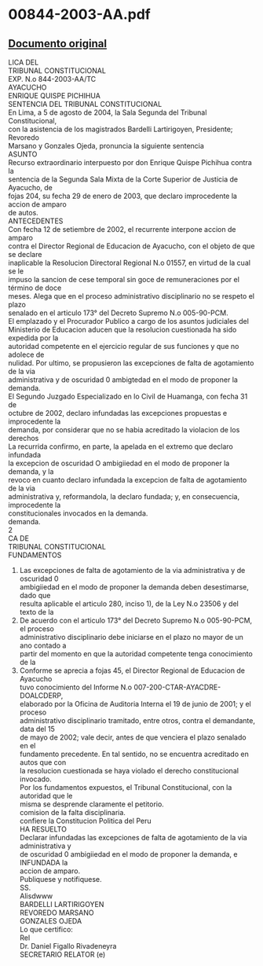 
00844-2003-AA.pdf
=================
  
[Documento original](https://tc.gob.pe/jurisprudencia/2004/00844-2003-AA.pdf)  
---  
LICA DEL  
TRIBUNAL CONSTITUCIONAL  
EXP. N.o 844-2003-AA/TC  
AYACUCHO  
ENRIQUE QUISPE PICHIHUA  
SENTENCIA DEL TRIBUNAL CONSTITUCIONAL  
En Lima, a 5 de agosto de 2004, la Sala Segunda del Tribunal Constitucional,  
con la asistencia de los magistrados Bardelli Lartirigoyen, Presidente; Revoredo  
Marsano y Gonzales Ojeda, pronuncia la siguiente sentencia  
ASUNTO  
Recurso extraordinario interpuesto por don Enrique Quispe Pichihua contra la  
sentencia de la Segunda Sala Mixta de la Corte Superior de Justicia de Ayacucho, de  
fojas 204, su fecha 29 de enero de 2003, que declaro improcedente la accion de amparo  
de autos.  
ANTECEDENTES  
Con fecha 12 de setiembre de 2002, el recurrente interpone accion de amparo  
contra el Director Regional de Educacion de Ayacucho, con el objeto de que se declare  
inaplicable la Resolucion Directoral Regional N.o 01557, en virtud de la cual se le  
impuso la sancion de cese temporal sin goce de remuneraciones por el término de doce  
meses. Alega que en el proceso administrativo disciplinario no se respeto el plazo  
senalado en el articulo 173° del Decreto Supremo N.o 005-90-PCM.  
El emplazado y el Procurador Publico a cargo de los asuntos judiciales del  
Ministerio de Educacion aducen que la resolucion cuestionada ha sido expedida por la  
autoridad competente en el ejercicio regular de sus funciones y que no adolece de  
nulidad. Por ultimo, se propusieron las excepciones de falta de agotamiento de la via  
administrativa y de oscuridad 0 ambigtedad en el modo de proponer la demanda.  
El Segundo Juzgado Especializado en lo Civil de Huamanga, con fecha 31 de  
octubre de 2002, declaro infundadas las excepciones propuestas e improcedente la  
demanda, por considerar que no se habia acreditado la violacion de los derechos  
La recurrida confirmo, en parte, la apelada en el extremo que declaro infundada  
la excepcion de oscuridad O ambigiiedad en el modo de proponer la demanda, y la  
revoco en cuanto declaro infundada la excepcion de falta de agotamiento de la via  
administrativa y, reformandola, la declaro fundada; y, en consecuencia, improcedente la  
constitucionales invocados en la demanda.  
demanda.  
2  
CA DE  
TRIBUNAL CONSTITUCIONAL  
FUNDAMENTOS  
1. Las excepciones de falta de agotamiento de la via administrativa y de oscuridad 0  
ambigiiedad en el modo de proponer la demanda deben desestimarse, dado que  
resulta aplicable el articulo 280, inciso 1), de la Ley N.o 23506 y del texto de la  
2. De acuerdo con el articulo 173° del Decreto Supremo N.o 005-90-PCM, el proceso  
administrativo disciplinario debe iniciarse en el plazo no mayor de un ano contado a  
partir del momento en que la autoridad competente tenga conocimiento de la  
3. Conforme se aprecia a fojas 45, el Director Regional de Educacion de Ayacucho  
tuvo conocimiento del Informe N.o 007-200-CTAR-AYACDRE-DOALCDERP,  
elaborado por la Oficina de Auditoria Interna el 19 de junio de 2001; y el proceso  
administrativo disciplinario tramitado, entre otros, contra el demandante, data del 15  
de mayo de 2002; vale decir, antes de que venciera el plazo senalado en el  
fundamento precedente. En tal sentido, no se encuentra acreditado en autos que con  
la resolucion cuestionada se haya violado el derecho constitucional invocado.  
Por los fundamentos expuestos, el Tribunal Constitucional, con la autoridad que le  
misma se desprende claramente el petitorio.  
comision de la falta disciplinaria.  
confiere la Constitucion Politica del Peru  
HA RESUELTO  
Declarar infundadas las excepciones de falta de agotamiento de la via administrativa y  
de oscuridad 0 ambigiiedad en el modo de proponer la demanda, e INFUNDADA la  
accion de amparo.  
Publiquese y notifiquese.  
SS.  
Alisdwww  
BARDELLI LARTIRIGOYEN  
REVOREDO MARSANO  
GONZALES OJEDA  
Lo que certifico:  
Rel  
Dr. Daniel Figallo Rivadeneyra  
SECRETARIO RELATOR (e)